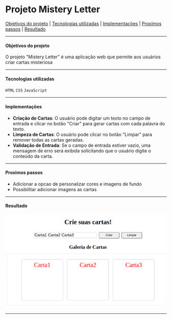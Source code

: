 # Projeto Mistery Letter

[Objetivos do projeto](#objetivos-do-projeto) | [Tecnologias utilizadas](#tecnologias-utilizadas) | [Implementações](#implementações) | [Proxímos passos](#proximos-passos) | [Resultado](#resultado)

---

#### Objetivos do projeto

O projeto "Mistery Letter" é uma aplicação web que permite aos usuários criar cartas misteriosa

---

#### Tecnologias utilizadas

`HTML`
`CSS`
`JavaScript`

---

#### Implementações

- **Criação de Cartas**: O usuário pode digitar um texto no campo de entrada e clicar no botão "Criar" para gerar cartas com cada palavra do texto.
- **Limpeza de Cartas**: O usuário pode clicar no botão "Limpar" para remover todas as cartas geradas.
- **Validação de Entrada**: Se o campo de entrada estiver vazio, uma mensagem de erro será exibida solicitando que o usuário digite o conteúdo da carta.

---

#### Proximos passos

- Adicionar a opcao de personalizar cores e imagens de fundo
- Possibilitar adicionar imagens as cartas

---

#### Resultado

![resultado](./images/resultado.png)

---
